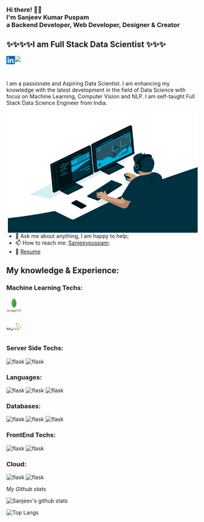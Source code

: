   <!-- Hi there! Feel free to make this your own but don't use my data. Attributions are welcomed --> 
<h3>Hi there! 👋🤓<br>I'm Sanjeev Kumar Puspam <br>a Backend Developer,  Web Developer, Designer & Creator</h3>
  <h2>✨✨✨✨I am Full Stack Data Scientist ✨✨✨</h2>
<a href="https://www.linkedin.com/in/sanjeevpuspam">
  <img align="left" alt="Sanjeev's LinkedIN" width="22px" src="https://github.com/sanjeevpuspam/sanjeevpuspam/blob/main/img/md/linkedin.svg" />
</a>

![](https://visitor-badge.glitch.me/badge?page_id=sanjeevpuspam)

<br />

I am a passionate and Aspiring Data Scientist. I am enhancing my knowledge with the latest development in the field of Data Science with focus on Machine Learning, Computer Vision and NLP. I am self-taught Full Stack Data Science Engineer from India. 

  <img align="right" alt="GIF" src="https://github.com/sanjeevpuspam/sanjeevpuspam/blob/main/img/md/code.gif?raw=true" width="500" height="320" />
  
- 💬 Ask me about anything, I am happy to help;
- 📫 How to reach me: [Sanjeevpuspam](https://www.linkedin.com/in/sanjeevpuspam);
- 📝 [Resume](https://sanjeevpuspam.github.io/portfolio/pdf/resume.pdf)

<h2 align="left">My knowledge & Experience:</h2>
<h3 align="left">Machine Learning Techs:</h3>
<p align="left">
<a href="https://www.mongodb.com/" target="_blank"> <img src="https://raw.githubusercontent.com/devicons/devicon/master/icons/mongodb/mongodb-original-wordmark.svg" alt="mongodb" width="40" height="40"/> </a>

<a href="https://www.mysql.com/" target="_blank"> <img src="https://raw.githubusercontent.com/devicons/devicon/master/icons/mysql/mysql-original-wordmark.svg" alt="mysql" width="40" height="40"/> </a>
 
</p>

<h3 align="left">Server Side Techs:</h3>
<p align="left">
<img src="https://img.shields.io/badge/Node.js-339933?style=for-the-badge&logo=nodedotjs&logoColor=white" alt="flask" width="80" height="40"/>
 <img src="https://img.shields.io/badge/.NET-512BD4?style=for-the-badge&logo=dotnet&logoColor=white" alt="flask" width="80" height="40"/>
</p>
<h3 align="left">Languages:</h3>
<p align="left">
<img src="https://img.shields.io/badge/JavaScript-323330?style=for-the-badge&logo=javascript&logoColor=F7DF1E" alt="flask" width="80" height="40"/>
<img src="https://upload.wikimedia.org/wikipedia/commons/thumb/d/d5/CSS3_logo_and_wordmark.svg/1200px-CSS3_logo_and_wordmark.svg.png" alt="flask" width="80" height="40"/>
<img src="https://img.shields.io/badge/HTML5-E34F26?style=for-the-badge&logo=html5&logoColor=white" alt="flask" width="80" height="40"/>
</p>
<h3 align="left">Databases:</h3>
<p align="left">
<img src="https://img.shields.io/badge/MongoDB-4EA94B?style=for-the-badge&logo=mongodb&logoColor=white" alt="flask" width="80" height="40"/>
<img src="https://img.shields.io/badge/MySQL-00000F?style=for-the-badge&logo=mysql&logoColor=white" alt="flask" width="80" height="40"/>
<img src="https://img.shields.io/badge/PostgreSQL-316192?style=for-the-badge&logo=postgresql&logoColor=white" alt="flask" width="80" height="40"/>
</p>
<h3 align="left">FrontEnd Techs:</h3>
<p align="left">
<img src="https://img.shields.io/badge/React-20232A?style=for-the-badge&logo=react&logoColor=61DAFB" alt="flask" width="80" height="40"/>
<img src="https://img.shields.io/badge/GraphQl-E10098?style=for-the-badge&logo=graphql&logoColor=white" alt="flask" width="80" height="40"/>
</p>
<h3 align="left">Cloud:</h3>
<p align="left">
<img src="https://img.shields.io/badge/Amazon AWS-FF9900?style=for-the-badge&logo=amazonaws&logoColor=white" alt="flask" width="80" height="40"/>
<img src="https://img.shields.io/badge/GitHub_Actions-2088FF?style=for-the-badge&logo=github-actions&logoColor=white" alt="flask" width="80" height="40"/>
</p>

*My Github stats*

![Sanjeev's github stats](https://github-readme-stats.vercel.app/api?username=SanjeevPuspam&show_icons=true&theme=radical)


![Top Langs](https://github-readme-stats.vercel.app/api/top-langs/?username=SanjeevPuspam&layout=compact&show_icons=true&theme=radical)
